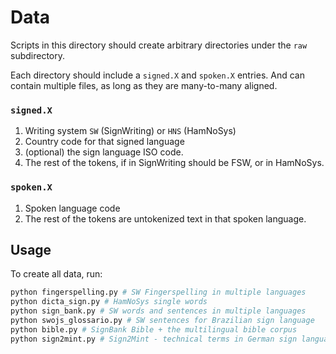 # Data

Scripts in this directory should create arbitrary directories under the `raw` subdirectory.

Each directory should include a `signed.X` and `spoken.X` entries. And can contain multiple files, as long as they are
many-to-many aligned.

### `signed.X`

1. Writing system `SW` (SignWriting) or `HNS` (HamNoSys)
2. Country code for that signed language
3. (optional) the sign language ISO code.
4. The rest of the tokens, if in SignWriting should be FSW, or in HamNoSys.

### `spoken.X`

1. Spoken language code 
2. The rest of the tokens are untokenized text in that spoken language.

## Usage

To create all data, run:

```bash
python fingerspelling.py # SW Fingerspelling in multiple languages
python dicta_sign.py # HamNoSys single words
python sign_bank.py # SW words and sentences in multiple languages 
python swojs_glossario.py # SW sentences for Brazilian sign language
python bible.py # SignBank Bible + the multilingual bible corpus
python sign2mint.py # Sign2Mint - technical terms in German sign language
```